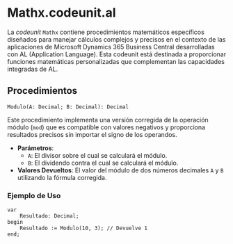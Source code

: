 # Mathx.codeunit.al

La _codeunit_ `Mathx` contiene procedimientos matemáticos específicos diseñados para manejar cálculos complejos y precisos en el contexto de las aplicaciones de Microsoft Dynamics 365 Business Central desarrolladas con AL (Application Language). Esta codeunit está destinada a proporcionar funciones matemáticas personalizadas que complementan las capacidades integradas de AL.

## Procedimientos

`Modulo(A: Decimal; B: Decimal): Decimal`

Este procedimiento implementa una versión corregida de la operación módulo (`mod`) que es compatible con valores negativos y proporciona resultados precisos sin importar el signo de los operandos.

- **Parámetros**:
    - `A`: El divisor sobre el cual se calculará el módulo.
    - `B`: El dividendo contra el cual se calculará el módulo.
- **Valores Devueltos**: El valor del módulo de dos números decimales `A` y `B` utilizando la fórmula corregida.

### Ejemplo de Uso

```al
var
    Resultado: Decimal;
begin
    Resultado := Modulo(10, 3); // Devuelve 1
end;
```